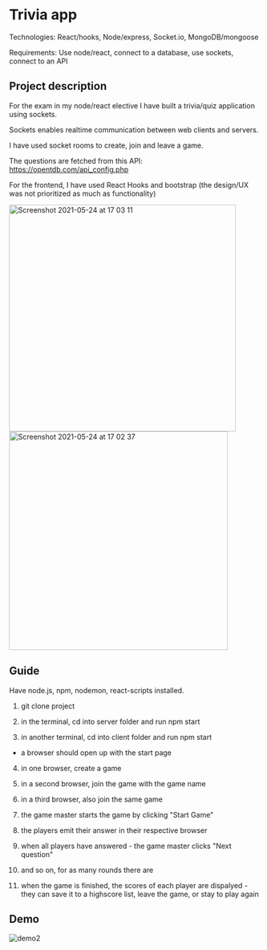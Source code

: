 # Trivia app
Technologies: React/hooks, Node/express, Socket.io, MongoDB/mongoose

Requirements: Use node/react, connect to a database, use sockets, connect to an API

## Project description
For the exam in my node/react elective I have built a trivia/quiz application using sockets.

Sockets enables realtime communication between web clients and servers.

I have used socket rooms to create, join and leave a game.

The questions are fetched from this API: https://opentdb.com/api_config.php

For the frontend, I have used React Hooks and bootstrap (the design/UX was not prioritized as much as functionality)

<img width="452" alt="Screenshot 2021-05-24 at 17 03 11" src="https://user-images.githubusercontent.com/31202787/119367388-2f60b680-bcb2-11eb-836f-82e6f9afd0d9.png"> <img width="436" alt="Screenshot 2021-05-24 at 17 02 37" src="https://user-images.githubusercontent.com/31202787/119367391-3091e380-bcb2-11eb-80ce-a5bd59d4681c.png">


## Guide

Have node.js, npm, nodemon, react-scripts installed.

1. git clone project

2. in the terminal, cd into server folder and run npm start

3. in another terminal, cd into client folder and run npm start
- a browser should open up with the start page

4. in one browser, create a game 

5. in a second browser, join the game with the game name

6. in a third browser, also join the same game

7. the game master starts the game by clicking "Start Game"

8. the players emit their answer in their respective browser

9. when all players have answered - the game master clicks "Next question"

10. and so on, for as many rounds there are

11. when the game is finished, the scores of each player are dispalyed - they can save it to a highscore list, leave the game, or stay to play again

## Demo
![demo2](https://user-images.githubusercontent.com/31202787/119366573-684c5b80-bcb1-11eb-965e-283f656f647c.gif)


